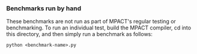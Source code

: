 ### Benchmarks run by hand

These benchmarks are not run as part of MPACT's regular testing or benchmarking.
To run an individual test, build the MPACT compiler, cd into this directory,
and then simply run a benchmark as follows:

```shell
python <benchmark-name>.py
```
